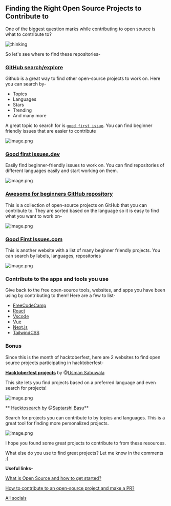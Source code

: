 ## Finding the Right Open Source Projects to Contribute to

One of the biggest question marks while contributing to open source is what to contribute to?

![thinking](https://media4.giphy.com/media/3ohzAfg9idAylNIpoY/giphy.gif)

So let's see where to find these repositories-

###  [GitHub search/explore](https://github.com/explore) 

Github is a great way to find other open-source projects to work on. Here you can search by-
* Topics
* Languages
* Stars
* Trending
* And many more

A great topic to search for is [`good first issue`](https://github.com/search?q=good+first+issue&type=issues). You can find beginner friendly issues that are easier to contribute

![image.png](https://cdn.hashnode.com/res/hashnode/image/upload/v1633571537845/YaNlm2dBu.png)

###  [Good first issues.dev](https://goodfirstissue.dev/) 

Easily find beginner-friendly issues to work on. You can find repositories of different languages easily and start working on them.

![image.png](https://cdn.hashnode.com/res/hashnode/image/upload/v1633571657257/OBAfiYl_R.png)

### [Awesome for beginners GitHub repository](https://github.com/MunGell/awesome-for-beginners)
This is a collection of open-source projects on GitHub that you can contribute to. They are sorted based on the language so it is easy to find what you want to work on-

![image.png](https://cdn.hashnode.com/res/hashnode/image/upload/v1633572083827/5un3fCJLH.png)


### [Good First Issues.com](https://goodfirstissues.com/)
This is another website with a list of many beginner friendly projects. You can search by labels, languages, repositories

![image.png](https://cdn.hashnode.com/res/hashnode/image/upload/v1633572608557/qdF_X4sTM.png)


### Contribute to the apps and tools you use
Give back to the free open-source tools, websites, and apps you have been using by contributing to them! Here are a few to list-

*  [FreeCodeCamp](https://github.com/freeCodeCamp/freeCodeCamp) 
*  [React](https://github.com/facebook/react) 
*  [Vscode](https://github.com/microsoft/vscode) 
*  [Vue](https://github.com/vuejs/vue)
* [Next.js](https://github.com/vercel/next.js)
* [TailwindCSS](https://github.com/tailwindlabs/tailwindcss)

### Bonus
Since this is the month of hacktoberfest, here are 2 websites to find open source projects participating in hacktoberfest-

**[Hacktoberfest projects](https://hacktoberfest-projects.vercel.app/)** by @[Usman Sabuwala](@usmanwrites)

This site lets you find projects based on a preferred language and even search for projects!

![image.png](https://cdn.hashnode.com/res/hashnode/image/upload/v1633573307634/pbHazdYLZ.png)


** [Hacktosearch](https://hacktosearch.vercel.app/) by @[Saptarshi Basu](@saptarshi)**

Search for projects you can contribute to by topics and languages. This is a great tool for finding more personalized projects.

![image.png](https://cdn.hashnode.com/res/hashnode/image/upload/v1633573762264/3M1BjiJj0.png)


I hope you found some great projects to contribute to from these resources. 

What else do you use to find great projects? Let me know in the comments ;)


**Useful links-**

[What is Open Source and how to get started?](https://blog.avneesh.tech/what-is-open-source) 

[How to contribute to an open-source project and make a PR?](https://blog.avneesh.tech/how-to-contribute-to-an-open-source-project)

[All socials](https://avneesh-links.vercel.app/)